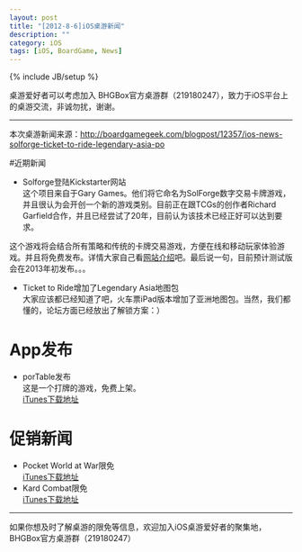 ```yaml
---
layout: post
title: "[2012-8-6]iOS桌游新闻"
description: ""
category: iOS
tags: [iOS, BoardGame, News]
---
```

{% include JB/setup %}

桌游爱好者可以考虑加入 BHGBox官方桌游群（219180247），致力于iOS平台上的桌游交流，非诚勿扰，谢谢。 

---

本次桌游新闻来源：http://boardgamegeek.com/blogpost/12357/ios-news-solforge-ticket-to-ride-legendary-asia-po

#近期新闻
* Solforge登陆Kickstarter网站  
这个项目来自于Gary Games。他们将它命名为SolForge数字交易卡牌游戏，并且很认为会开创一个新的游戏类别。目前正在跟TCGs的创作者Richard Garfield合作，并且已经尝试了20年，目前认为该技术已经正好可以达到要求。

 这个游戏将会结合所有策略和传统的卡牌交易游戏，方便在线和移动玩家体验游戏。并且将免费发布。详情大家自己看[网站介绍](http://www.kickstarter.com/projects/1965800643/solforge-digital-trading-card-game)吧。最后说一句，目前预计测试版会在2013年初发布。。。

* Ticket to Ride增加了Legendary Asia地图包    
大家应该都已经知道了吧，火车票iPad版本增加了亚洲地图包。当然，我们都懂的，论坛方面已经放出了解锁方案：）

# App发布
* porTable发布  
这是一个打牌的游戏，免费上架。  
[iTunes下载地址](http://itunes.apple.com/us/app/portable/id516313290?ign-mpt=uo%3D4)

# 促销新闻
* Pocket World at War限免  
[iTunes下载地址](http://itunes.apple.com/app/pocket-world-at-war/id394012630?ign-mpt=uo%3D4)
* Kard Combat限免  
[iTunes下载地址](http://itunes.apple.com/app/kard-combat/id421061883?ign-mpt=uo%3D4)

---
如果你想及时了解桌游的限免等信息，欢迎加入iOS桌游爱好者的聚集地，BHGBox官方桌游群（219180247）
